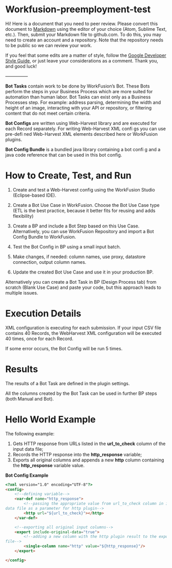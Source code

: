 # Workfusion-preemployment-test
Hi! Here is a document that you need to peer review. Please convert this
document to [Markdown](https://github.com/adam-p/markdown-here/wiki/Markdown-Cheatsheet) using the editor of your choice (Atom, Sublime
Text, etc.). Then, submit your Markdown file to github.com. To do this, you
may need to create an account and a repository. Note that the repository
needs to be public so we can review your work.

If you feel that some edits are a matter of style, follow the [Google
Developer Style Guide](https://developers.google.com/style/), or just leave your considerations as a comment.
Thank you, and good luck!

—————

**Bot Tasks** contain work to be done by WorkFusion’s Bot. These Bots
perform the steps in your Business Process which are more suited for
automation than human labor. Bot Tasks can exist only as a Business
Processes step.
For example: address parsing, determining the width and height of an
image, interacting with your API or repository, or filtering content that do
not meet certain criteria.

**Bot Configs** are written using Web-Harvest library and are executed for
each Record separately. For writing Web-Harvest XML confi gs you can
use pre-defi ned Web-Harvest XML elements
described here or WorkFusion plugins.

**Bot Config Bundle** is a bundled java library containing a bot confi g and
a java code reference that can be used in this bot config.

# How to Create, Test, and Run

1. Create and test a Web-Harvest config using the WorkFusion
    Studio (Eclipse-based IDE).

2. Create a Bot Use Case in WorkFusion. Choose the Bot Use Case
    type (ETL is the best practice, because it better fits for reusing and
    adds flexibility)

3. Create a BP and include a Bot Step based on this Use Case.
    Alternatively, you can use WorkFusion Repository and import a Bot
    Config Bundle to WorkFusion.

4. Test the Bot Config in BP using a small input batch.

5. Make changes, if needed: column names, use proxy, datastore
    connection, output column names.

6. Update the created Bot Use Case and use it in your production BP.

Alternatively you can create a Bot Task in BP (Design Process tab) from
scratch (Blank Use Case) and paste your code, but this approach leads to
multiple issues.

# Execution Details

XML configuration is executing for each submission. If your input CSV file
contains 40 Records, the WebHarvest XML configuration will be executed
40 times, once for each Record.

If some error occurs, the Bot Config will be run 5 times.

# Results

The results of a Bot Task are defined in the <export> plugin settings.

All the columns created by the Bot Task can be used in further BP steps
(both Manual and Bot).


# Hello World Example

The following example:

1. Gets HTTP response from URLs listed in the **url_to_check** column of
    the input data file;
2. Records the HTTP response into the **http_response** variable;
3. Exports all original columns and appends a new **http** column
    containing the **http_response** variable value.

**Bot Config Example**
```html
<?xml version="1.0" encoding="UTF-8"?>
<config>
    <!--defining variable-->
    <var-def name="http_response">
        <!--passing the appropriate value from url_to_check column in input
data file as a parameter for http plugin-->
        <http url="${url_to_check}"></http>
    </var-def>

    <!--exporting all original input columns-->
    <export include-original-data="true">
        <!--adding a new column with the http plugin result to the export
file-->
        <single-column name="http" value="${http_response}"/>
    </export>

</config>
```

